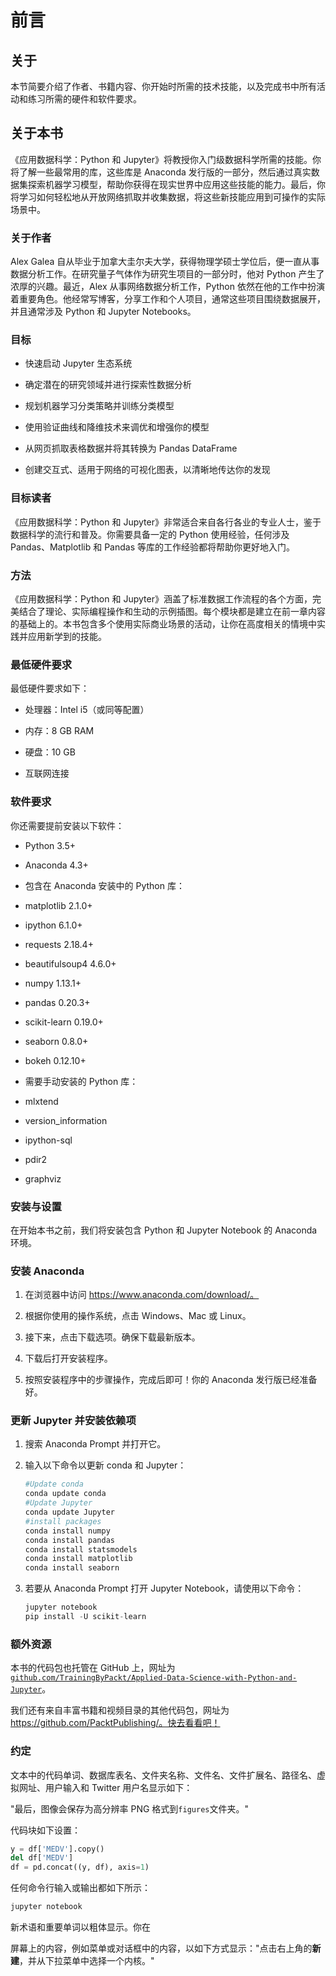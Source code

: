 # 前言

## 关于

本节简要介绍了作者、书籍内容、你开始时所需的技术技能，以及完成书中所有活动和练习所需的硬件和软件要求。

## 关于本书

《应用数据科学：Python 和 Jupyter》将教授你入门级数据科学所需的技能。你将了解一些最常用的库，这些库是 Anaconda 发行版的一部分，然后通过真实数据集探索机器学习模型，帮助你获得在现实世界中应用这些技能的能力。最后，你将学习如何轻松地从开放网络抓取并收集数据，将这些新技能应用到可操作的实际场景中。

### 关于作者

Alex Galea 自从毕业于加拿大圭尔夫大学，获得物理学硕士学位后，便一直从事数据分析工作。在研究量子气体作为研究生项目的一部分时，他对 Python 产生了浓厚的兴趣。最近，Alex 从事网络数据分析工作，Python 依然在他的工作中扮演着重要角色。他经常写博客，分享工作和个人项目，通常这些项目围绕数据展开，并且通常涉及 Python 和 Jupyter Notebooks。

### 目标

+   快速启动 Jupyter 生态系统

+   确定潜在的研究领域并进行探索性数据分析

+   规划机器学习分类策略并训练分类模型

+   使用验证曲线和降维技术来调优和增强你的模型

+   从网页抓取表格数据并将其转换为 Pandas DataFrame

+   创建交互式、适用于网络的可视化图表，以清晰地传达你的发现

### 目标读者

《应用数据科学：Python 和 Jupyter》非常适合来自各行各业的专业人士，鉴于数据科学的流行和普及。你需要具备一定的 Python 使用经验，任何涉及 Pandas、Matplotlib 和 Pandas 等库的工作经验都将帮助你更好地入门。

### 方法

《应用数据科学：Python 和 Jupyter》涵盖了标准数据工作流程的各个方面，完美结合了理论、实际编程操作和生动的示例插图。每个模块都是建立在前一章内容的基础上的。本书包含多个使用实际商业场景的活动，让你在高度相关的情境中实践并应用新学到的技能。

### 最低硬件要求

最低硬件要求如下：

+   处理器：Intel i5（或同等配置）

+   内存：8 GB RAM

+   硬盘：10 GB

+   互联网连接

### 软件要求

你还需要提前安装以下软件：

+   Python 3.5+

+   Anaconda 4.3+

+   包含在 Anaconda 安装中的 Python 库：

+   matplotlib 2.1.0+

+   ipython 6.1.0+

+   requests 2.18.4+

+   beautifulsoup4 4.6.0+

+   numpy 1.13.1+

+   pandas 0.20.3+

+   scikit-learn 0.19.0+

+   seaborn 0.8.0+

+   bokeh 0.12.10+

+   需要手动安装的 Python 库：

+   mlxtend

+   version_information

+   ipython-sql

+   pdir2

+   graphviz

### 安装与设置

在开始本书之前，我们将安装包含 Python 和 Jupyter Notebook 的 Anaconda 环境。

### 安装 Anaconda

1.  在浏览器中访问 https://www.anaconda.com/download/。

1.  根据你使用的操作系统，点击 Windows、Mac 或 Linux。

1.  接下来，点击下载选项。确保下载最新版本。

1.  下载后打开安装程序。

1.  按照安装程序中的步骤操作，完成后即可！你的 Anaconda 发行版已经准备好。

### 更新 Jupyter 并安装依赖项

1.  搜索 Anaconda Prompt 并打开它。

1.  输入以下命令以更新 conda 和 Jupyter：

    ```py
    #Update conda
    conda update conda
    #Update Jupyter
    conda update Jupyter
    #install packages
    conda install numpy
    conda install pandas
    conda install statsmodels
    conda install matplotlib
    conda install seaborn
    ```

1.  若要从 Anaconda Prompt 打开 Jupyter Notebook，请使用以下命令：

    ```py
    jupyter notebook
    pip install -U scikit-learn
    ```

### 额外资源

本书的代码包也托管在 GitHub 上，网址为[`github.com/TrainingByPackt/Applied-Data-Science-with-Python-and-Jupyter`](https://github.com/TrainingByPackt/Applied-Data-Science-with-Python-and-Jupyter)。

我们还有来自丰富书籍和视频目录的其他代码包，网址为 https://github.com/PacktPublishing/。快去看看吧！

### 约定

文本中的代码单词、数据库表名、文件夹名称、文件名、文件扩展名、路径名、虚拟网址、用户输入和 Twitter 用户名显示如下：

"最后，图像会保存为高分辨率 PNG 格式到`figures`文件夹。"

代码块如下设置：

```py
y = df['MEDV'].copy()
del df['MEDV']
df = pd.concat((y, df), axis=1)
```

任何命令行输入或输出都如下所示：

```py
jupyter notebook
```

新术语和重要单词以粗体显示。你在

屏幕上的内容，例如菜单或对话框中的内容，以如下方式显示："点击右上角的**新建**，并从下拉菜单中选择一个内核。"
